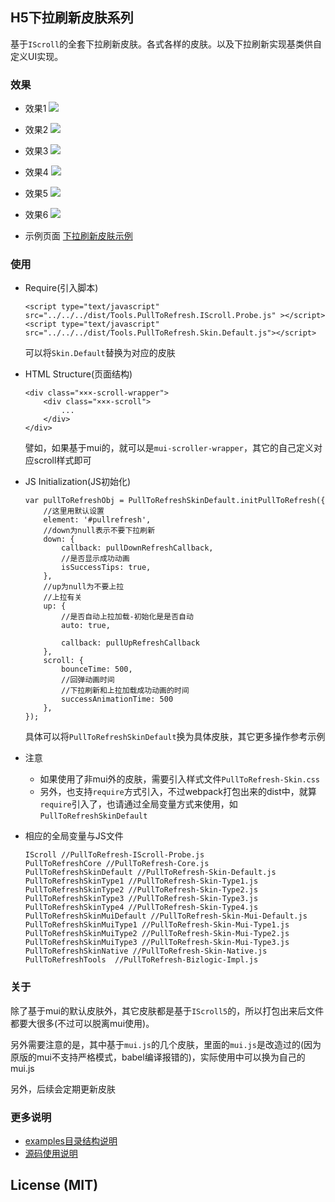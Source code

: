 ## H5下拉刷新皮肤系列
基于`IScroll`的全套下拉刷新皮肤。各式各样的皮肤。以及下拉刷新实现基类供自定义UI实现。

### 效果

* 效果1
![](https://dailc.github.io/pullToRefresh-h5-iscroll/staticresource/img/effect1.gif)

* 效果2
![](https://dailc.github.io/pullToRefresh-h5-iscroll/staticresource/img/effect2.gif)

* 效果3
![](https://dailc.github.io/pullToRefresh-h5-iscroll/staticresource/img/effect3.gif)

* 效果4
![](https://dailc.github.io/pullToRefresh-h5-iscroll/staticresource/img/effect4.gif)

* 效果5
![](https://dailc.github.io/pullToRefresh-h5-iscroll/staticresource/img/effect5.gif)

* 效果6
![](https://dailc.github.io/pullToRefresh-h5-iscroll/staticresource/img/effect6.gif)

* 示例页面
[下拉刷新皮肤示例](https://dailc.github.io/pullToRefresh-h5-iscroll/examples/html/)

### 使用

* Require(引入脚本)

	```
	<script type="text/javascript" src="../../../dist/Tools.PullToRefresh.IScroll.Probe.js" ></script>
	<script type="text/javascript" src="../../../dist/Tools.PullToRefresh.Skin.Default.js"></script>
	```
	可以将`Skin.Default`替换为对应的皮肤
	
* HTML Structure(页面结构)

	```
	<div class="×××-scroll-wrapper">
	    <div class="×××-scroll">
	        ...
	    </div>
	</div>
	```
	譬如，如果基于mui的，就可以是`mui-scroller-wrapper`，其它的自己定义对应scroll样式即可

* JS Initialization(JS初始化)
	
	```
	var pullToRefreshObj = PullToRefreshSkinDefault.initPullToRefresh({
	    //这里用默认设置
	    element: '#pullrefresh',
	    //down为null表示不要下拉刷新    
	    down: {
	        callback: pullDownRefreshCallback,
	        //是否显示成功动画
	        isSuccessTips: true,
	    },
	    //up为null为不要上拉
	    //上拉有关
	    up: {
	        //是否自动上拉加载-初始化是是否自动
	        auto: true,
	
	        callback: pullUpRefreshCallback
	    },
	    scroll: {
	        bounceTime: 500,
	        //回弹动画时间
	        //下拉刷新和上拉加载成功动画的时间
	        successAnimationTime: 500
	    },
	});
	```
	具体可以将`PullToRefreshSkinDefault`换为具体皮肤，其它更多操作参考示例

* 注意
	* 如果使用了非mui外的皮肤，需要引入样式文件`PullToRefresh-Skin.css`
	* 另外，也支持`require`方式引入，不过webpack打包出来的dist中，就算`require`引入了，也请通过全局变量方式来使用，如`PullToRefreshSkinDefault`

* 相应的全局变量与JS文件

	```
	IScroll //PullToRefresh-IScroll-Probe.js
	PullToRefreshCore //PullToRefresh-Core.js
	PullToRefreshSkinDefault //PullToRefresh-Skin-Default.js
	PullToRefreshSkinType1 //PullToRefresh-Skin-Type1.js
	PullToRefreshSkinType2 //PullToRefresh-Skin-Type2.js
	PullToRefreshSkinType3 //PullToRefresh-Skin-Type3.js
	PullToRefreshSkinType4 //PullToRefresh-Skin-Type4.js
	PullToRefreshSkinMuiDefault //PullToRefresh-Skin-Mui-Default.js
	PullToRefreshSkinMuiType1 //PullToRefresh-Skin-Mui-Type1.js
	PullToRefreshSkinMuiType2 //PullToRefresh-Skin-Mui-Type2.js
	PullToRefreshSkinMuiType3 //PullToRefresh-Skin-Mui-Type3.js
	PullToRefreshSkinNative	//PullToRefresh-Skin-Native.js
	PullToRefreshTools	//PullToRefresh-Bizlogic-Impl.js
	```
	

### 关于
除了基于mui的默认皮肤外，其它皮肤都是基于`IScroll5`的，所以打包出来后文件都要大很多(不过可以脱离mui使用)。

另外需要注意的是，其中基于`mui.js`的几个皮肤，里面的`mui.js`是改造过的(因为原版的mui不支持严格模式，babel编译报错的)，实际使用中可以换为自己的mui.js

另外，后续会定期更新皮肤

### 更多说明

* [examples目录结构说明](https://github.com/dailc/pullToRefresh-h5-iscroll/tree/master/examples/html)
* [源码使用说明](https://github.com/dailc/pullToRefresh-h5-iscroll/tree/master/src/)


## License (MIT)